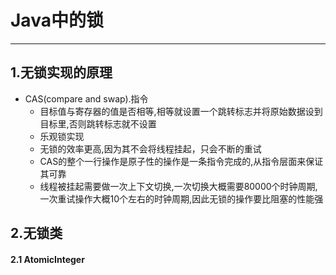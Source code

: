 # Java中的锁

---

## 1.无锁实现的原理
* CAS(compare and swap).指令
	* 目标值与寄存器的值是否相等,相等就设置一个跳转标志并将原始数据设到目标里,否则跳转标志就不设置
	* 乐观锁实现
	* 无锁的效率更高,因为其不会将线程挂起，只会不断的重试
	* CAS的整个一行操作是原子性的操作是一条指令完成的,从指令层面来保证其可靠
	* 线程被挂起需要做一次上下文切换,一次切换大概需要80000个时钟周期,一次重试操作大概10个左右的时钟周期,因此无锁的操作要比阻塞的性能强

## 2.无锁类
#### 2.1 AtomicInteger